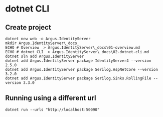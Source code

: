 # dotnet CLI

## Create project

```CMD -- The instructions here assumed you are in the solution root folder.
dotnet new web -o Argus.IdentityServer
mkdir Argus.IdentityServer\_docs_
ECHO # Overview  > Argus.IdentityServer\_docs\01-overview.md
ECHO # dotnet CLI  > Argus.IdentityServer\_docs\02-dotnet-cli.md
dotnet sln add Argus.IdentityServer
dotnet add Argus.IdentityServer package IdentityServer4 --version 2.5.0
dotnet add Argus.IdentityServer package Serilog.AspNetCore --version 3.2.0
dotnet add Argus.IdentityServer package Serilog.Sinks.RollingFile --version 3.3.0
```

## Running using a different url

```CMD
dotnet run --urls "http://localhost:50090"
```